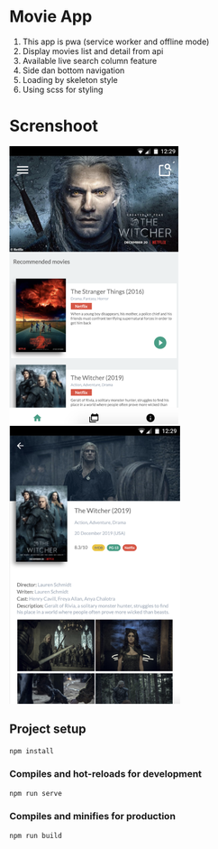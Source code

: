 # Movie App
1. This app is pwa (service worker and offline mode)
2. Display movies list and detail from api
3. Available live search column feature
4. Side dan bottom navigation
5. Loading by skeleton style
6. Using scss for styling

# Screnshoot

![alt_text](images/home-page.png)
![alt_text](images/detail-page.png)

## Project setup
```
npm install
```

### Compiles and hot-reloads for development
```
npm run serve
```

### Compiles and minifies for production
```
npm run build
```
